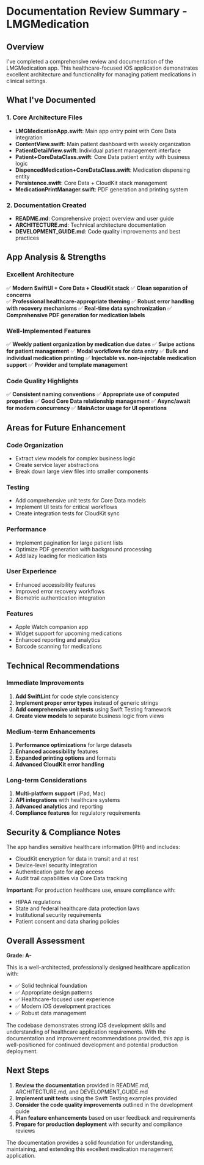 # Documentation Review Summary - LMGMedication

## Overview
I've completed a comprehensive review and documentation of the LMGMedication app. This healthcare-focused iOS application demonstrates excellent architecture and functionality for managing patient medications in clinical settings.

## What I've Documented

### 1. Core Architecture Files
- **LMGMedicationApp.swift**: Main app entry point with Core Data integration
- **ContentView.swift**: Main patient dashboard with weekly organization
- **PatientDetailView.swift**: Individual patient management interface
- **Patient+CoreDataClass.swift**: Core Data patient entity with business logic
- **DispencedMedication+CoreDataClass.swift**: Medication dispensing entity
- **Persistence.swift**: Core Data + CloudKit stack management
- **MedicationPrintManager.swift**: PDF generation and printing system

### 2. Documentation Created
- **README.md**: Comprehensive project overview and user guide
- **ARCHITECTURE.md**: Technical architecture documentation  
- **DEVELOPMENT_GUIDE.md**: Code quality improvements and best practices

## App Analysis & Strengths

### Excellent Architecture
✅ **Modern SwiftUI + Core Data + CloudKit stack**
✅ **Clean separation of concerns**  
✅ **Professional healthcare-appropriate theming**
✅ **Robust error handling with recovery mechanisms**
✅ **Real-time data synchronization**
✅ **Comprehensive PDF generation for medication labels**

### Well-Implemented Features
✅ **Weekly patient organization by medication due dates**
✅ **Swipe actions for patient management**
✅ **Modal workflows for data entry**
✅ **Bulk and individual medication printing**
✅ **Injectable vs. non-injectable medication support**
✅ **Provider and template management**

### Code Quality Highlights
✅ **Consistent naming conventions**
✅ **Appropriate use of computed properties**
✅ **Good Core Data relationship management**
✅ **Async/await for modern concurrency**
✅ **MainActor usage for UI operations**

## Areas for Future Enhancement

### Code Organization
- Extract view models for complex business logic
- Create service layer abstractions
- Break down large view files into smaller components

### Testing
- Add comprehensive unit tests for Core Data models
- Implement UI tests for critical workflows  
- Create integration tests for CloudKit sync

### Performance
- Implement pagination for large patient lists
- Optimize PDF generation with background processing
- Add lazy loading for medication lists

### User Experience  
- Enhanced accessibility features
- Improved error recovery workflows
- Biometric authentication integration

### Features
- Apple Watch companion app
- Widget support for upcoming medications
- Enhanced reporting and analytics
- Barcode scanning for medications

## Technical Recommendations

### Immediate Improvements
1. **Add SwiftLint** for code style consistency
2. **Implement proper error types** instead of generic strings
3. **Add comprehensive unit tests** using Swift Testing framework
4. **Create view models** to separate business logic from views

### Medium-term Enhancements
1. **Performance optimizations** for large datasets
2. **Enhanced accessibility** features
3. **Expanded printing options** and formats
4. **Advanced CloudKit error handling**

### Long-term Considerations  
1. **Multi-platform support** (iPad, Mac)
2. **API integrations** with healthcare systems
3. **Advanced analytics** and reporting
4. **Compliance features** for regulatory requirements

## Security & Compliance Notes

The app handles sensitive healthcare information (PHI) and includes:
- CloudKit encryption for data in transit and at rest
- Device-level security integration
- Authentication gate for app access
- Audit trail capabilities via Core Data tracking

**Important**: For production healthcare use, ensure compliance with:
- HIPAA regulations
- State and federal healthcare data protection laws
- Institutional security requirements
- Patient consent and data sharing policies

## Overall Assessment

**Grade: A-**

This is a well-architected, professionally designed healthcare application with:
- ✅ Solid technical foundation
- ✅ Appropriate design patterns
- ✅ Healthcare-focused user experience
- ✅ Modern iOS development practices
- ✅ Robust data management

The codebase demonstrates strong iOS development skills and understanding of healthcare application requirements. With the documentation and improvement recommendations provided, this app is well-positioned for continued development and potential production deployment.

## Next Steps

1. **Review the documentation** provided in README.md, ARCHITECTURE.md, and DEVELOPMENT_GUIDE.md
2. **Implement unit tests** using the Swift Testing examples provided
3. **Consider the code quality improvements** outlined in the development guide
4. **Plan feature enhancements** based on user feedback and requirements
5. **Prepare for production deployment** with security and compliance reviews

The documentation provides a solid foundation for understanding, maintaining, and extending this excellent medication management application.